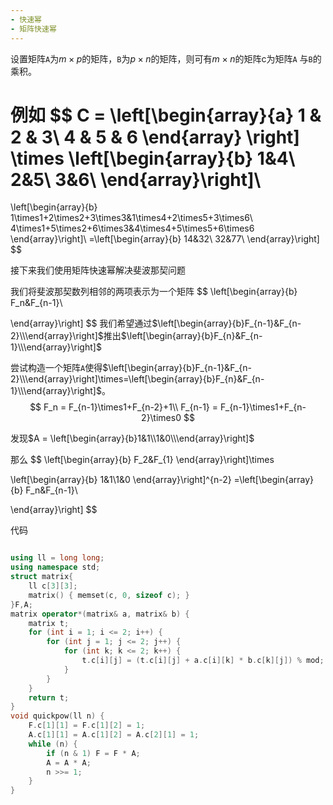 ```yaml
---
- 快速幂
- 矩阵快速幂
---
```




设置矩阵`A`为$m\times p$的矩阵，`B`为$p \times n$的矩阵，则可有$m \times n$的矩阵c为矩阵`A` 与`B`的乘积。

例如
$$
C = \left[\begin{array}{a}
1 & 2 & 3\\
4 & 5 & 6
\end{array} \right] \times
\left[\begin{array}{b}
1&4\\
2&5\\
3&6\\
\end{array}\right]\\
=
\left[\begin{array}{b}
1\times1+2\times2+3\times3&1\times4+2\times5+3\times6\\
4\times1+5\times2+6\times3&4\times4+5\times5+6\times6
\end{array}\right]\\
=\left[\begin{array}{b}
14&32\\
32&77\\
\end{array}\right]
$$

接下来我们使用矩阵快速幂解决斐波那契问题

我们将斐波那契数列相邻的两项表示为一个矩阵
$$
\left[\begin{array}{b}
F_n&F_{n-1}\\

\end{array}\right]
$$
我们希望通过$\left[\begin{array}{b}F_{n-1}&F_{n-2}\\\end{array}\right]$推出$\left[\begin{array}{b}F_{n}&F_{n-1}\\\end{array}\right]$

尝试构造一个矩阵`A`使得$\left[\begin{array}{b}F_{n-1}&F_{n-2}\\\end{array}\right]\times=\left[\begin{array}{b}F_{n}&F_{n-1}\\\end{array}\right]$。
$$
F_n = F_{n-1}\times1+F_{n-2}+1\\
F_{n-1} = F_{n-1}\times1+F_{n-2}\times0
$$


发现$A = \left[\begin{array}{b}1&1\\1&0\\\end{array}\right]$

那么
$$
\left[\begin{array}{b}
F_2&F_{1}
\end{array}\right]\times

\left[\begin{array}{b}
1&1\\1&0
\end{array}\right]^{n-2} =\left[\begin{array}{b}
F_n&F_{n-1}\\

\end{array}\right]
$$


代码

```c++

using ll = long long;
using namespace std;
struct matrix{
	ll c[3][3];
	matrix() { memset(c, 0, sizeof c); }
}F,A;
matrix operator*(matrix& a, matrix& b) {
	matrix t;
	for (int i = 1; i <= 2; i++) {
		for (int j = 1; j <= 2; j++) {
			for (int k; k <= 2; k++) {
				t.c[i][j] = (t.c[i][j] + a.c[i][k] * b.c[k][j]) % mod;
			}
		}
	}
	return t;
}
void quickpow(ll n) {
	F.c[1][1] = F.c[1][2] = 1;
	A.c[1][1] = A.c[1][2] = A.c[2][1] = 1;
	while (n) {
		if (n & 1) F = F * A;
		A = A * A;
		n >>= 1;
	}
}



```

